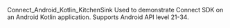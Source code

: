 Connect_Android_Kotlin_KitchenSink
Used to demonstrate Connect SDK on an Android Kotlin application.
Supports Android API level 21-34.
